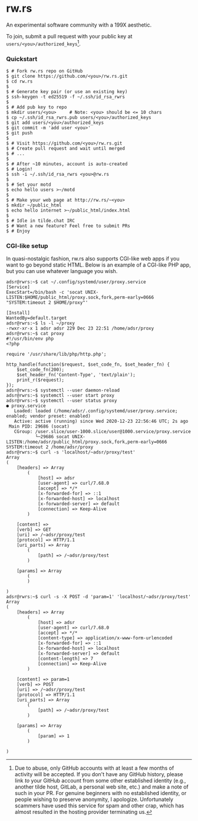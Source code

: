 # rw.rs

An experimental software community with a 199X aesthetic.

To join, submit a pull request with your public key at `users/<you>/authorized_keys`[^1].

### Quickstart

    $ # Fork rw.rs repo on GitHub
    $ git clone https://github.com/<you>/rw.rs.git
    $ cd rw.rs
    $
    $ # Generate key pair (or use an existing key)
    $ ssh-keygen -t ed25519 -f ~/.ssh/id_rsa_rwrs
    $
    $ # Add pub key to repo
    $ mkdir users/<you>     # Note: <you> should be <= 10 chars
    $ cp ~/.ssh/id_rsa_rwrs.pub users/<you>/authorized_keys
    $ git add users/<you>/authorized_keys
    $ git commit -m 'add user <you>'
    $ git push
    $
    $ # Visit https://github.com/<you>/rw.rs.git
    $ # Create pull request and wait until merged
    $ # ...
    $
    $ # After ~10 minutes, account is auto-created
    $ # Login!
    $ ssh -i ~/.ssh/id_rsa_rwrs <you>@rw.rs
    $
    $ # Set your motd
    $ echo hello users >~/motd
    $
    $ # Make your web page at http://rw.rs/~<you>
    $ mkdir ~/public_html
    $ echo hello internet >~/public_html/index.html
    $
    $ # Idle in tilde.chat IRC
    $ # Want a new feature? Feel free to submit PRs
    $ # Enjoy

### CGI-like setup

In quasi-nostalgic fashion, rw.rs also supports CGI-like web apps if you want
to go beyond static HTML. Below is an example of a CGI-like PHP app, but you
can use whatever language you wish.

    adsr@rwrs:~$ cat ~/.config/systemd/user/proxy.service
    [Service]
    ExecStart=/bin/bash -c 'socat UNIX-LISTEN:$HOME/public_html/proxy.sock,fork,perm-early=0666 "SYSTEM:timeout 2 $HOME/proxy"'

    [Install]
    WantedBy=default.target
    adsr@rwrs:~$ ls -l ~/proxy
    -rwxr-xr-x 1 adsr adsr 229 Dec 23 22:51 /home/adsr/proxy
    adsr@rwrs:~$ cat proxy
    #!/usr/bin/env php
    <?php

    require '/usr/share/lib/php/http.php';

    http_handle(function($request, $set_code_fn, $set_header_fn) {
        $set_code_fn(200);
        $set_header_fn('Content-Type', 'text/plain');
        print_r($request);
    });
    adsr@rwrs:~$ systemctl --user daemon-reload
    adsr@rwrs:~$ systemctl --user start proxy
    adsr@rwrs:~$ systemctl --user status proxy
    ● proxy.service
       Loaded: loaded (/home/adsr/.config/systemd/user/proxy.service; enabled; vendor preset: enabled)
       Active: active (running) since Wed 2020-12-23 22:56:46 UTC; 2s ago
     Main PID: 29686 (socat)
       CGroup: /user.slice/user-1000.slice/user@1000.service/proxy.service
               └─29686 socat UNIX-LISTEN:/home/adsr/public_html/proxy.sock,fork,perm-early=0666 SYSTEM:timeout 2 /home/adsr/proxy
    adsr@rwrs:~$ curl -s 'localhost/~adsr/proxy/test'
    Array
    (
        [headers] => Array
            (
                [host] => adsr
                [user-agent] => curl/7.68.0
                [accept] => */*
                [x-forwarded-for] => ::1
                [x-forwarded-host] => localhost
                [x-forwarded-server] => default
                [connection] => Keep-Alive
            )

        [content] =>
        [verb] => GET
        [uri] => /~adsr/proxy/test
        [protocol] => HTTP/1.1
        [uri_parts] => Array
            (
                [path] => /~adsr/proxy/test
            )

        [params] => Array
            (
            )

    )
    adsr@rwrs:~$ curl -s -X POST -d 'param=1' 'localhost/~adsr/proxy/test'
    Array
    (
        [headers] => Array
            (
                [host] => adsr
                [user-agent] => curl/7.68.0
                [accept] => */*
                [content-type] => application/x-www-form-urlencoded
                [x-forwarded-for] => ::1
                [x-forwarded-host] => localhost
                [x-forwarded-server] => default
                [content-length] => 7
                [connection] => Keep-Alive
            )

        [content] => param=1
        [verb] => POST
        [uri] => /~adsr/proxy/test
        [protocol] => HTTP/1.1
        [uri_parts] => Array
            (
                [path] => /~adsr/proxy/test
            )

        [params] => Array
            (
                [param] => 1
            )

    )

[^1]: Due to abuse, only GitHub accounts with at least a few months of activity
      will be accepted. If you don't have any GitHub history, please link _to_
      your GitHub account from some other established identity (e.g., another
      tilde host, GitLab, a personal web site, etc.) and make a note of such in
      your PR. For genuine beginners with no established identity, or people
      wishing to preserve anonymity, I apologize. Unfortunately scammers have
      used this service for spam and other crap, which has almost resulted in
      the hosting provider terminating us.
